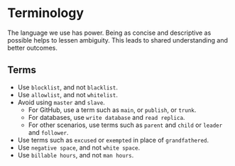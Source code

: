 # Terminology

The language we use has power. Being as concise and descriptive as possible helps to lessen ambiguity. This leads to shared understanding and better outcomes.

## Terms

* Use `blocklist`, and not `blacklist`.
* Use `allowlist`, and not `whitelist`.
* Avoid using `master` and `slave`. 
	* For GitHub, use a term such as `main`, or `publish`, or `trunk`.
	* For databases, use `write database` and `read replica`.
	* For other scenarios, use terms such as `parent` and `child` or `leader` and `follower`.
* Use terms such as `excused` or `exempted` in place of `grandfathered`.
* Use `negative space`, and not `white space`.
* Use `billable hours`, and not `man hours`.

[google-io-video]: https://www.youtube.com/watch?v=mLjxXPHuIJo
[web-dev-fast]: https://web.dev/fast
[lighthouse-budgets]: https://bitsofco.de/your-first-performance-budget-with-lighthouse/
[css-wizardry]: https://csswizardry.com/archive/
[calibre-impact]: https://calibreapp.com/blog/visualise-performance-impact-between-deploys
